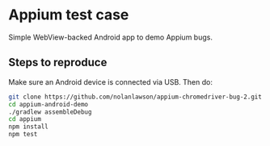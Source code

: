 Appium test case
==========

Simple WebView-backed Android app to demo Appium bugs.

Steps to reproduce
---------

Make sure an Android device is connected via USB. Then do:

```bash
git clone https://github.com/nolanlawson/appium-chromedriver-bug-2.git
cd appium-android-demo
./gradlew assembleDebug
cd appium
npm install
npm test
```
